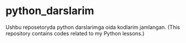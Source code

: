 # python_darslarim
Ushbu reposetoryda python darslarimga oida kodlarim jamlangan. (This repository contains codes related to my Python lessons.)

